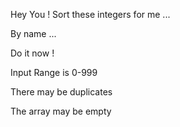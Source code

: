 Hey You !
Sort these integers for me ...

By name ...

Do it now !

Input
Range is 0-999

There may be duplicates

The array may be empty

